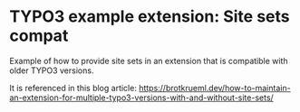# TYPO3 example extension: Site sets compat

Example of how to provide site sets in an extension that is compatible with older TYPO3 versions.

It is referenced in this blog article:
https://brotkrueml.dev/how-to-maintain-an-extension-for-multiple-typo3-versions-with-and-without-site-sets/
